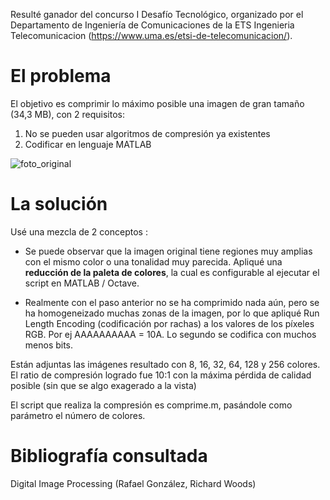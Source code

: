 Resulté ganador del concurso I Desafío Tecnológico, organizado por el Departamento de Ingeniería de
Comunicaciones de la ETS Ingenieria Telecomunicacion (https://www.uma.es/etsi-de-telecomunicacion/).

# El problema
El objetivo es comprimir lo máximo posible una imagen de gran tamaño (34,3 MB), con 2 requisitos:
1. No se pueden usar algoritmos de compresión ya existentes
2. Codificar en lenguaje MATLAB

![foto_original](https://user-images.githubusercontent.com/33213507/128817282-8fc0feea-3ccb-46c7-83cb-3e3e4fbf56ab.PNG)

# La solución

Usé una mezcla de 2 conceptos :
* Se puede observar que la imagen original tiene regiones muy amplias con el mismo color o una tonalidad muy parecida.
Apliqué una **reducción de la paleta de colores**, la cual es configurable al ejecutar el script en MATLAB / Octave.

* Realmente con el paso anterior no se ha comprimido nada aún, pero se ha homogeneizado muchas zonas de la imagen, por lo que apliqué Run Length Encoding (codificación por rachas) a los valores de los píxeles RGB. Por ej AAAAAAAAAA = 10A. Lo segundo se codifica con muchos menos bits.

Están adjuntas las imágenes resultado con 8, 16, 32, 64, 128 y 256 colores.
El ratio de compresión logrado fue 10:1 con la máxima pérdida de calidad posible (sin que se algo exagerado a la vista)

El script que realiza la compresión es comprime.m, pasándole como parámetro el número de colores.


# Bibliografía consultada
Digital Image Processing (Rafael González, Richard Woods)


